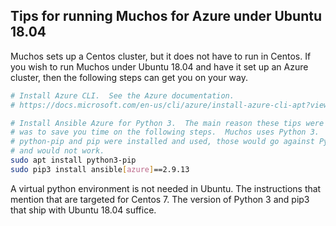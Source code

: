 Tips for running Muchos for Azure under Ubuntu 18.04
----------------------------------------------------

Muchos sets up a Centos cluster, but it does not have to run in Centos.  If you
wish to run Muchos under Ubuntu 18.04 and have it set up an Azure cluster, then
the following steps can get you on your way.

```bash
# Install Azure CLI.  See the Azure documentation.
# https://docs.microsoft.com/en-us/cli/azure/install-azure-cli-apt?view=azure-cli-latest

# Install Ansible Azure for Python 3.  The main reason these tips were written
# was to save you time on the following steps.  Muchos uses Python 3.  If
# python-pip and pip were installed and used, those would go against Python 2
# and would not work.
sudo apt install python3-pip
sudo pip3 install ansible[azure]==2.9.13
```

A virtual python environment is not needed in Ubuntu.  The instructions that
mention that are targeted for Centos 7.  The version of Python 3 and pip3 that
ship with Ubuntu 18.04 suffice.

